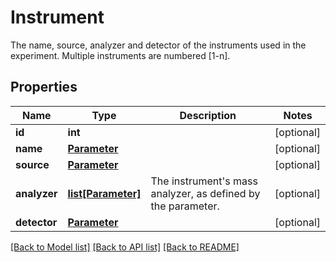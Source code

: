 # Instrument

The name, source, analyzer and detector of the instruments used in the experiment. Multiple instruments are numbered [1-n].
## Properties
Name | Type | Description | Notes
------------ | ------------- | ------------- | -------------
**id** | **int** |  | [optional] 
**name** | [**Parameter**](Parameter.md) |  | [optional] 
**source** | [**Parameter**](Parameter.md) |  | [optional] 
**analyzer** | [**list[Parameter]**](Parameter.md) | The instrument&#39;s mass analyzer, as defined by the parameter. | [optional] 
**detector** | [**Parameter**](Parameter.md) |  | [optional] 

[[Back to Model list]](../README.md#documentation-for-models) [[Back to API list]](../README.md#documentation-for-api-endpoints) [[Back to README]](../README.md)


